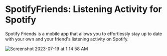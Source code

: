 # SpotifyFriends: Listening Activity for Spotify

Spotify Friends is a mobile app that allows you to effortlessly stay up to date with your own and your friend's listening activity on Spotify. 

![Screenshot 2023-07-19 at 1 14 58 AM](https://github.com/jho426/SpotifyFriends/assets/75771131/b5df47b1-48dd-4dfe-bcaa-884d893a9440)
